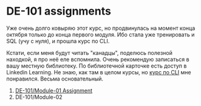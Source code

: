 # DE-101 assignments

Уже очень долго ковыряю этот курс, но продвинулась на момент конца октября только до конца первого модуля. Ибо стала уже тренировать и SQL (учу с нуля), и прошла курс по CLI. 

Кстати, если меня будут читать "канадцы", поделюсь полезной находкой, я про неё еле вспомнила. Очень рекомендую записаться в вашу местную библиотеку. По библиотечной карточке есть доступ в Linkedin Learning. Не знаю, как там в целом курсы, но [курс по CLI](https://www.linkedin.com/learning-login/share?account=74416756&forceAccount=false&redirect=https%3A%2F%2Fwww.linkedin.com%2Flearning%2Flearning-linux-command-line-14447912%3Ftrk%3Dshare_ent_url%26shareId%3DzDtHnp2pTbS1W2SnXg6%252F7g%253D%253D) мне понравился. Весьма основательный.

1. [DE-101/Module-01 Assignment](https://github.com/Bigdataworm/Datalearn/tree/main/DE-101/Module1)
2. DE-101/Module-02